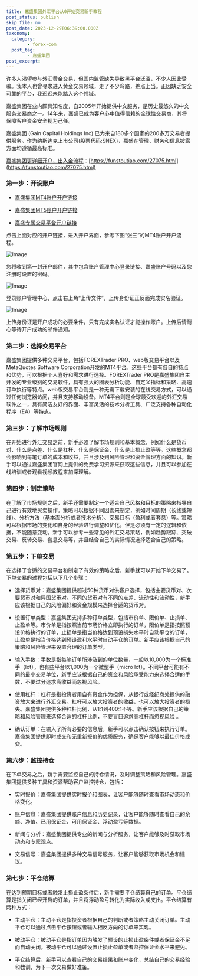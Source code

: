 ```yaml
---
title: 嘉盛集团外汇平台从0开始交易新手教程
post_status: publish
skip_file: no
post_date: 2023-12-29T06:39:00.000Z
taxonomy:
  category:
        - forex-com
  post_tag:
        - 嘉盛集团
post_excerpt: 
---
```

许多人渴望参与外汇黄金交易，但国内监管缺失导致黑平台泛滥，不少人因此受骗。我本人也曾寻求进入黄金交易领域，走了不少弯路，差点上当。正因缺乏安全可靠的平台，我迟迟未能踏入这个领域。

嘉盛集团在业内颇具知名度，自2005年开始提供中文服务，是历史最悠久的中文服务交易商之一。14年来，嘉盛已成为客户心中值得信赖的全球性交易商，其将保障客户资金安全视为己任。

嘉盛集团 (Gain Capital Holdings Inc) 已为来自180多个国家的200多万交易者提供服务。作为纳斯达克上市公司(股票代码:SNEX)，嘉盛在管理、财务和信息披露方面均遵循最高标准。

[嘉盛集团更详细开户，出入金流程](https://funstoutiao.com/27075.html)：[https://funstoutiao.com/27075.html](https://funstoutiao.com/27075.html)

### 第一步：开设账户

* [嘉盛集团MT4账户开户链接](https://s.ssgg.net/jsmt4)

* [嘉盛集团MT5账户开户链接](https://s.ssgg.net/jsmt5)

* [嘉盛专属交易平台开户链接](https://s.ssgg.net/js)

点击上面对应的开户链接，进入开户界面，参考下图“张三”的MT4账户开户流程。

![Image](https://prod-files-secure.s3.us-west-2.amazonaws.com/39ed1227-6d7d-4570-be36-9ccd4a2c4241/7a167aea-686b-400d-af59-4e18eb607a40/640.png?X-Amz-Algorithm=AWS4-HMAC-SHA256&X-Amz-Content-Sha256=UNSIGNED-PAYLOAD&X-Amz-Credential=ASIAZI2LB466YMI7FNVQ%2F20250404%2Fus-west-2%2Fs3%2Faws4_request&X-Amz-Date=20250404T101311Z&X-Amz-Expires=3600&X-Amz-Security-Token=IQoJb3JpZ2luX2VjEJn%2F%2F%2F%2F%2F%2F%2F%2F%2F%2FwEaCXVzLXdlc3QtMiJHMEUCIH760iXybi1i0FWB1eyRBCZhaIcJ6Kk7UaZxK8aiXzVeAiEA8JWebCig9iWfffoQA3xQgaPut0GzpK3pJA%2FDC3uvbfsq%2FwMIEhAAGgw2Mzc0MjMxODM4MDUiDHU7%2FutM6aUorVNOvircAyC2kghgXmBmtpuszfc0vHz%2BuM%2Bg4NcUly3KQ2yP3%2BkmgwZcBsZIvw%2BssfIKMp6hK2%2B%2BYeYba7G2XNsLNVHenMKMSl4AoXj4dtZQFGv1bpasEFCTgINovoS7ec2KqBrA4Hl6aDgdJM0gExw84nwTnX31wquj3Yn9BT3tQ8vGLWAsfrLDRi2VadlemEqimjx0ZtxGzRbojsL%2Fadn5%2Bc5GW3HY6n4TmmgzVcncflurMDksEZ7u4aGPr1eU4jKF6teyjWZ1mOWHKP0dxHgNlKEblfZOZ1imqqOtv7nfcvVvYV3Ul57ShbRqMH4ci9orWamck63S7G%2FTG0nHR0st5Lr%2BaXvVCknQkQEeyE6xUDCbt1c9xKDlSFcpym95k52ZBZGnwP3XdzLDGgfKHFMgrPlbgHCmy6xQOpug5wILc99QFF5uk3bnxd%2F3Hj2GGInm4FSR8X67ZPYZggOxImCgQ1twhi%2B5gNc8Ck7%2BzOyJaTtfSwc5TtRfzai55BEvWF%2BUEkmK972LksMr%2Bo%2FZ%2Blm6rgBbP4G20k6%2FkLZ2Yj5MPbe%2Fgv7mZ%2F%2FDiPB5GCELwlp2Ao2toH7932Pit5Q%2B%2BNm392zrIhUyI8XvkdT6HbFDKCySTLnGMtCLWaGLza1pL1JQMLHGvr8GOqUBcx52X9aYfs6GXrfRl3E0ACcYSsdckk3dB%2BRRS7Bg1b5tMQYFr7D2%2FCPABg7weWRUGyuMDOeGrtXtMWyfIoeY6LvFITlv2qVOPFNd97WSVi7oo9G7xnYjibd6KH%2F8XU2dr65Srmqd8XX20Vx%2FYeGQkXfzdqL4mEfp%2BudTZgKYRvQNoVD9nZFQ5Oso5XzlHg%2Bk2NYFu%2F3XuWhsyYd1G1y08EWPFVCz&X-Amz-Signature=b5e17fa6ddaf1eae5338f040c565ea42c6315216dfd43860e1ebaf25015a753c&X-Amz-SignedHeaders=host&x-id=GetObject)

您将收到第一封开户邮件，其中包含账户管理中心登录链接、嘉盛账户号码以及您注册时设置的密码。

![Image](https://prod-files-secure.s3.us-west-2.amazonaws.com/39ed1227-6d7d-4570-be36-9ccd4a2c4241/eaa1c6b3-2877-4284-a0e1-530e222c27fb/image.png?X-Amz-Algorithm=AWS4-HMAC-SHA256&X-Amz-Content-Sha256=UNSIGNED-PAYLOAD&X-Amz-Credential=ASIAZI2LB466YMI7FNVQ%2F20250404%2Fus-west-2%2Fs3%2Faws4_request&X-Amz-Date=20250404T101311Z&X-Amz-Expires=3600&X-Amz-Security-Token=IQoJb3JpZ2luX2VjEJn%2F%2F%2F%2F%2F%2F%2F%2F%2F%2FwEaCXVzLXdlc3QtMiJHMEUCIH760iXybi1i0FWB1eyRBCZhaIcJ6Kk7UaZxK8aiXzVeAiEA8JWebCig9iWfffoQA3xQgaPut0GzpK3pJA%2FDC3uvbfsq%2FwMIEhAAGgw2Mzc0MjMxODM4MDUiDHU7%2FutM6aUorVNOvircAyC2kghgXmBmtpuszfc0vHz%2BuM%2Bg4NcUly3KQ2yP3%2BkmgwZcBsZIvw%2BssfIKMp6hK2%2B%2BYeYba7G2XNsLNVHenMKMSl4AoXj4dtZQFGv1bpasEFCTgINovoS7ec2KqBrA4Hl6aDgdJM0gExw84nwTnX31wquj3Yn9BT3tQ8vGLWAsfrLDRi2VadlemEqimjx0ZtxGzRbojsL%2Fadn5%2Bc5GW3HY6n4TmmgzVcncflurMDksEZ7u4aGPr1eU4jKF6teyjWZ1mOWHKP0dxHgNlKEblfZOZ1imqqOtv7nfcvVvYV3Ul57ShbRqMH4ci9orWamck63S7G%2FTG0nHR0st5Lr%2BaXvVCknQkQEeyE6xUDCbt1c9xKDlSFcpym95k52ZBZGnwP3XdzLDGgfKHFMgrPlbgHCmy6xQOpug5wILc99QFF5uk3bnxd%2F3Hj2GGInm4FSR8X67ZPYZggOxImCgQ1twhi%2B5gNc8Ck7%2BzOyJaTtfSwc5TtRfzai55BEvWF%2BUEkmK972LksMr%2Bo%2FZ%2Blm6rgBbP4G20k6%2FkLZ2Yj5MPbe%2Fgv7mZ%2F%2FDiPB5GCELwlp2Ao2toH7932Pit5Q%2B%2BNm392zrIhUyI8XvkdT6HbFDKCySTLnGMtCLWaGLza1pL1JQMLHGvr8GOqUBcx52X9aYfs6GXrfRl3E0ACcYSsdckk3dB%2BRRS7Bg1b5tMQYFr7D2%2FCPABg7weWRUGyuMDOeGrtXtMWyfIoeY6LvFITlv2qVOPFNd97WSVi7oo9G7xnYjibd6KH%2F8XU2dr65Srmqd8XX20Vx%2FYeGQkXfzdqL4mEfp%2BudTZgKYRvQNoVD9nZFQ5Oso5XzlHg%2Bk2NYFu%2F3XuWhsyYd1G1y08EWPFVCz&X-Amz-Signature=ae808cce432b38d43b676a5cb3d6f0b333e35e7bc80890a8a235839aff9289bd&X-Amz-SignedHeaders=host&x-id=GetObject)

登录账户管理中心，点击右上角“上传文件”，上传身份证正反面完成实名验证。

![Image](https://prod-files-secure.s3.us-west-2.amazonaws.com/39ed1227-6d7d-4570-be36-9ccd4a2c4241/54090639-09fc-46b4-a135-e0289f707147/image.png?X-Amz-Algorithm=AWS4-HMAC-SHA256&X-Amz-Content-Sha256=UNSIGNED-PAYLOAD&X-Amz-Credential=ASIAZI2LB466YMI7FNVQ%2F20250404%2Fus-west-2%2Fs3%2Faws4_request&X-Amz-Date=20250404T101311Z&X-Amz-Expires=3600&X-Amz-Security-Token=IQoJb3JpZ2luX2VjEJn%2F%2F%2F%2F%2F%2F%2F%2F%2F%2FwEaCXVzLXdlc3QtMiJHMEUCIH760iXybi1i0FWB1eyRBCZhaIcJ6Kk7UaZxK8aiXzVeAiEA8JWebCig9iWfffoQA3xQgaPut0GzpK3pJA%2FDC3uvbfsq%2FwMIEhAAGgw2Mzc0MjMxODM4MDUiDHU7%2FutM6aUorVNOvircAyC2kghgXmBmtpuszfc0vHz%2BuM%2Bg4NcUly3KQ2yP3%2BkmgwZcBsZIvw%2BssfIKMp6hK2%2B%2BYeYba7G2XNsLNVHenMKMSl4AoXj4dtZQFGv1bpasEFCTgINovoS7ec2KqBrA4Hl6aDgdJM0gExw84nwTnX31wquj3Yn9BT3tQ8vGLWAsfrLDRi2VadlemEqimjx0ZtxGzRbojsL%2Fadn5%2Bc5GW3HY6n4TmmgzVcncflurMDksEZ7u4aGPr1eU4jKF6teyjWZ1mOWHKP0dxHgNlKEblfZOZ1imqqOtv7nfcvVvYV3Ul57ShbRqMH4ci9orWamck63S7G%2FTG0nHR0st5Lr%2BaXvVCknQkQEeyE6xUDCbt1c9xKDlSFcpym95k52ZBZGnwP3XdzLDGgfKHFMgrPlbgHCmy6xQOpug5wILc99QFF5uk3bnxd%2F3Hj2GGInm4FSR8X67ZPYZggOxImCgQ1twhi%2B5gNc8Ck7%2BzOyJaTtfSwc5TtRfzai55BEvWF%2BUEkmK972LksMr%2Bo%2FZ%2Blm6rgBbP4G20k6%2FkLZ2Yj5MPbe%2Fgv7mZ%2F%2FDiPB5GCELwlp2Ao2toH7932Pit5Q%2B%2BNm392zrIhUyI8XvkdT6HbFDKCySTLnGMtCLWaGLza1pL1JQMLHGvr8GOqUBcx52X9aYfs6GXrfRl3E0ACcYSsdckk3dB%2BRRS7Bg1b5tMQYFr7D2%2FCPABg7weWRUGyuMDOeGrtXtMWyfIoeY6LvFITlv2qVOPFNd97WSVi7oo9G7xnYjibd6KH%2F8XU2dr65Srmqd8XX20Vx%2FYeGQkXfzdqL4mEfp%2BudTZgKYRvQNoVD9nZFQ5Oso5XzlHg%2Bk2NYFu%2F3XuWhsyYd1G1y08EWPFVCz&X-Amz-Signature=444e2df5dc52bd4cb1e0824bc50e53dc96d0da1aced10d1033901ae9ff6e1fbc&X-Amz-SignedHeaders=host&x-id=GetObject)

上传身份证是开户成功的必要条件，只有完成实名认证才能操作账户。上传后请耐心等待开户成功的邮件通知。

### 第二步：选择交易平台

嘉盛集团提供多种交易平台，包括FOREXTrader PRO、web版交易平台以及MetaQuotes Software Corporation开发的MT4平台。这些平台都有各自的特点和优势，可以根据个人喜好和需求进行选择。FOREXTrader PRO是嘉盛集团自主开发的专业级别的交易软件，具有强大的图表分析功能、自定义指标和策略、高速订单执行等特点。web版交易平台则是一种无需下载安装的在线交易方式，可以通过任何浏览器访问，并且支持移动设备。MT4平台则是全球最受欢迎的外汇交易软件之一，具有简洁友好的界面、丰富灵活的技术分析工具、广泛支持各种自动化程序（EA）等特点。

### 第三步：了解市场规则

在开始进行外汇交易之前，新手必须了解市场规则和基本概念，例如什么是货币对、什么是点差、什么是杠杆、什么是保证金、什么是止损止盈等等。这些概念都会影响到每笔订单的成本和收益，并且涉及到风险管理和资金管理方面的知识。新手可以通过嘉盛集团官网上提供的免费学习资源来获取这些信息，并且可以参加在线培训或者观看视频教程来加深理解。

### 第四步：制定策略

在了解了市场规则之后，新手还需要制定一个适合自己风格和目标的策略来指导自己进行有效地买卖操作。策略可以根据不同因素来制定，例如时间周期（长线或短线）、分析方法（基本面分析或者技术分析）、交易目标（盈利或者套息）等。策略可以根据市场的变化和自身的经验进行调整和优化，但是必须有一定的逻辑和依据，不能随意变动。新手可以参考一些常见的外汇交易策略，例如趋势跟踪、突破交易、反转交易、套息交易等，并且结合自己的实际情况选择适合自己的策略。

### 第五步：下单交易

在选择了合适的交易平台和制定了有效的策略之后，新手就可以开始下单交易了。下单交易的过程包括以下几个步骤：

* 选择货币对：嘉盛集团提供超过50种货币对供客户选择，包括主要货币对、次要货币对和异国货币对。不同的货币对有不同的点差、流动性和波动性，新手应该根据自己的风险偏好和资金规模来选择合适的货币对。

* 设置订单类型：嘉盛集团支持多种订单类型，包括市价单、限价单、止损单、止盈单等。市价单是指按照当前市场价格立即执行的订单，限价单是指按照预设价格执行的订单，止损单是指当价格达到预设损失水平时自动平仓的订单，止盈单是指当价格达到预设盈利水平时自动平仓的订单。新手应该根据自己的策略和风险管理来设置合理的订单类型。

* 输入手数：手数是指每笔订单所涉及到的单位数量，一般以10,000为一个标准手（lot），也有些平台以1,000为一个微型手（micro lot）。不同平台可能有不同的最小交易单位，新手应该根据自己的资金和风险承受能力来选择合适的手数，不要过分追求高收益而忽视风险。

* 使用杠杆：杠杆是指投资者用自有资金作为担保，从银行或经纪商处提供的融资放大来进行外汇交易。杠杆可以放大投资者的收益，也可以放大投资者的损失。嘉盛集团提供多种杠杆比例，从1:1到400:1不等。新手应该根据自己的策略和风险管理来选择合适的杠杆比例，不要盲目追求高杠杆而忽视风险 。

* 确认订单：在输入了所有必要的信息后，新手可以点击确认按钮来执行订单。嘉盛集团提供即时成交和无重新报价的优质服务，确保客户能够以最佳价格成交。

### 第六步：监控持仓

在下单交易之后，新手需要监控自己的持仓情况，及时调整策略和风险管理。嘉盛集团提供多种工具和资源帮助客户监控持仓，包括：

* 实时报价：嘉盛集团提供实时报价和图表，让客户能够随时查看市场动态和价格变化。

* 账户信息：嘉盛集团提供账户信息和历史记录，让客户能够随时查看自己的余额、净值、已用保证金、可用保证金、浮动盈亏等数据。

* 新闻与分析：嘉盛集团提供专业的新闻与分析服务，让客户能够及时获取市场动态和专家观点。

* 交易信号：嘉盛集团提供多种交易信号服务，让客户能够获取市场机会和建议。

### 第七步：平仓结算

在达到预期目标或者触发止损止盈条件后，新手需要平仓结算自己的订单。平仓结算是指关闭已经开启的订单，并且将浮动盈亏转化为实际收入或支出。平仓结算有两种方式：

* 主动平仓：主动平仓是指投资者根据自己的判断或者策略主动关闭订单。主动平仓可以通过点击平仓按钮或者输入相反方向的订单来实现。

* 被动平仓：被动平仓是指订单因为触发了预设的止损止盈条件或者保证金不足而自动关闭。被动平仓可以通过设置止损止盈单或者监控保证金水平来避免。

* 平仓结算后，新手可以查看自己的交易结果和账户变化，总结自己的交易经验和教训，为下一次交易做好准备。